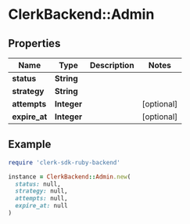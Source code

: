 # ClerkBackend::Admin

## Properties

| Name | Type | Description | Notes |
| ---- | ---- | ----------- | ----- |
| **status** | **String** |  |  |
| **strategy** | **String** |  |  |
| **attempts** | **Integer** |  | [optional] |
| **expire_at** | **Integer** |  | [optional] |

## Example

```ruby
require 'clerk-sdk-ruby-backend'

instance = ClerkBackend::Admin.new(
  status: null,
  strategy: null,
  attempts: null,
  expire_at: null
)
```

